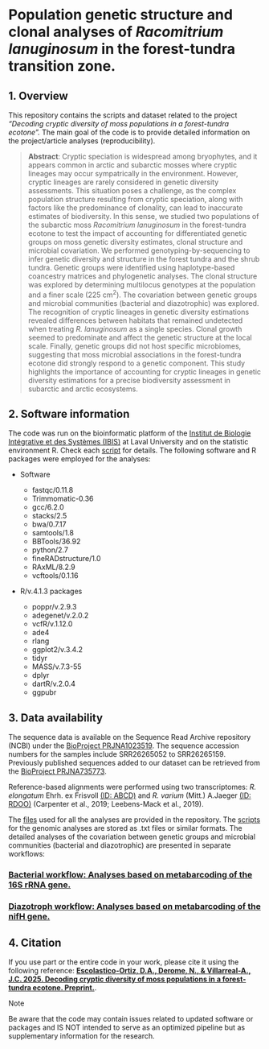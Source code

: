 
# Population genetic structure and clonal analyses of _Racomitrium lanuginosum_ in the forest-tundra transition zone.

## 1. Overview
This repository contains the scripts and dataset related to the project _“Decoding cryptic diversity of moss populations in a forest-tundra ecotone”._ The main goal of the code is to provide detailed information on the project/article analyses (reproducibility).

> **Abstract**: Cryptic speciation is widespread among bryophytes, and it appears common in arctic and subarctic mosses where cryptic lineages may occur sympatrically in the environment. However, cryptic lineages are rarely considered in genetic diversity assessments. This situation poses a challenge, as the complex population structure resulting from cryptic speciation, along with factors like the predominance of clonality, can lead to inaccurate estimates of biodiversity. In this sense, we studied two populations of the subarctic moss _Racomitrium lanuginosum_ in the forest-tundra ecotone to test the impact of accounting for differentiated genetic groups on moss genetic diversity estimates, clonal structure and microbial covariation. We performed genotyping-by-sequencing to infer genetic diversity and structure in the forest tundra and the shrub tundra. Genetic groups were identified using haplotype-based coancestry matrices and phylogenetic analyses. The clonal structure was explored by determining multilocus genotypes at the population and a finer scale (225 cm<sup>2</sup>). The covariation between genetic groups and microbial communities (bacterial and diazotrophic) was explored. The recognition of cryptic lineages in genetic diversity estimations revealed differences between habitats that remained undetected when treating _R. lanuginosum_ as a single species. Clonal growth seemed to predominate and affect the genetic structure at the local scale. Finally, genetic groups did not host specific microbiomes, suggesting that moss microbial associations in the forest-tundra ecotone did strongly respond to a genetic component. This study highlights the importance of accounting for cryptic lineages in genetic diversity estimations for a precise biodiversity assessment in subarctic and arctic ecosystems.

## 2. Software information
The code was run on the bioinformatic platform of the [Institut de Biologie Intégrative et des Systèmes (IBIS)](https://www.ibis.ulaval.ca/en/services-2/bioinformatics/documentation-servers/computer-description/) at Laval University and on the statistic environment R. Check each [script](Scripts/) for details.
The following software and R packages were employed for the analyses:

* Software
  - fastqc/0.11.8
  - Trimmomatic-0.36
  - gcc/6.2.0
  - stacks/2.5
  - bwa/0.7.17 
  - samtools/1.8
  - BBTools/36.92
  - python/2.7 
  - fineRADstructure/1.0
  - RAxML/8.2.9
  - vcftools/0.1.16
 
* R/v.4.1.3 packages
    - poppr/v.2.9.3 
    - adegenet/v.2.0.2
    - vcfR/v.1.12.0 
    - ade4
    - rlang
    - ggplot2/v.3.4.2 
    - tidyr
    - MASS/v.7.3-55 
    - dplyr
    - dartR/v.2.0.4 
    - ggpubr


## 3. Data availability
The sequence data is available on the Sequence Read Archive repository (NCBI) under the [BioProject PRJNA1023519](https://www.ncbi.nlm.nih.gov/bioproject/?term=PRJNA1023519). The sequence accession numbers for the samples include SRR26265052 to SRR26265159. Previously published sequences added to our dataset can be retrieved from the [BioProject PRJNA735773](https://www.ncbi.nlm.nih.gov/bioproject/?term=PRJNA735773).

Reference-based alignments were performed using two transcriptomes: _R. elongatum_ Ehrh. ex Frisvoll [(ID: ABCD)](https://www.ncbi.nlm.nih.gov/biosample/SAMEA104170995/) and _R. varium_ (Mitt.) A.Jaeger [(ID: RDOO)](https://www.ncbi.nlm.nih.gov/biosample/?term=Racomitrium+varium) (Carpenter et al., 2019; Leebens-Mack et al., 2019).

The [files](Data/) used for all the analyses are provided in the repository. The [scripts](Scripts/) for the genomic analyses are stored as .txt files or similar formats. The detailed analyses of the covariation between genetic groups and microbial communities (bacterial and diazotrophic) are presented  in separate workflows:

### [Bacterial workflow: Analyses based on metabarcoding  of the 16S rRNA gene.](https://escolastico-ortizda.github.io/Cryptic_diversity_Bacteria/)
### [Diazotroph workflow: Analyses based on metabarcoding of the nifH gene.](https://escolastico-ortizda.github.io/Cryptic_diversity_Diazotroph/)

## 4. Citation
If you use part or the entire code in your work, please cite it using the following reference: **[Escolastico-Ortiz, D.A., Derome, N., & Villarreal-A., J.C. 2025. Decoding cryptic diversity of moss populations in a forest-tundra ecotone. Preprint.](https://doi.org/10.1101/2025.06.25.660410)**.

> [!NOTE]
Be aware that the code may contain issues related to updated software or packages and IS NOT intended to serve as an optimized pipeline but as supplementary information for the research.
